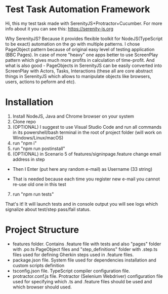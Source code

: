 # Test Task Automation Framework
Hi, this my test task made with SerenityJS+Protractor+Cucumber. For more info about it you can see this:
https://serenity-js.org

Why SerenityJS? Because it provides flexible toolkit for NodeJS(TypeScript to be exact) automation on the go with multiple patterns. I chose PageObject pattern because of original easy level of testing application (BBC Pages). In case of more "heavy" one apps better to use ScreenPlay pattern which gives much more profits in calculation of time-profit. And what is also good - PageObjects in SerenityJS can be easily converted into ScreenPlay with Actors, Tasks, Interactions (these all are core abstract things in SerenityJS which allows to manipulate objects like browsers, users, actions to peform and etc).

# Installation

1. Install NodeJS, Java and Chrome browser on your system
2. Clone repo
3. (OPTIONAL) I suggest to use Visual Studio Code and run all commands in its powershell/bash terminal in the root of project folder (will work on Windows/Linux/macOS)
4. run "npm i"
5. run "npm run postinstall"
6. (OPTIONAL) in Scenario 5 of features/signinpage.feature change email address in step

- Then I Enter (put here any random e-mail) as Username (33 string)

- That is needed because each time you register new e-mail you cannot re-use old one in this test 

7. run "npm run tests"

That's it! It will launch tests and in console output you will see logs which signalize about test/step pass/fail status. 

# Project Structure
- features folder. Contains .feature file with tests and also "pages" folder with .po.ts PageObject files and "step_definitions" folder with .step.ts files used for defining Gherkin steps used in .feature files.
- package.json file. System file used for dependencies installation and custom scripts definition
- tsconfig.json file. TypeScript compiler configuration file. 
- protractor.conf.js file. Protractor (Selenium Webdriver) configuration file used for specifying which .ts and .feature files should be used and which browser should used.


